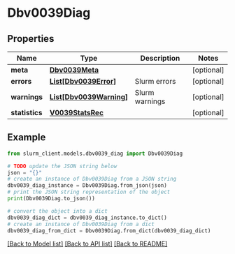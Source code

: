 # Dbv0039Diag


## Properties

Name | Type | Description | Notes
------------ | ------------- | ------------- | -------------
**meta** | [**Dbv0039Meta**](Dbv0039Meta.md) |  | [optional] 
**errors** | [**List[Dbv0039Error]**](Dbv0039Error.md) | Slurm errors | [optional] 
**warnings** | [**List[Dbv0039Warning]**](Dbv0039Warning.md) | Slurm warnings | [optional] 
**statistics** | [**V0039StatsRec**](V0039StatsRec.md) |  | [optional] 

## Example

```python
from slurm_client.models.dbv0039_diag import Dbv0039Diag

# TODO update the JSON string below
json = "{}"
# create an instance of Dbv0039Diag from a JSON string
dbv0039_diag_instance = Dbv0039Diag.from_json(json)
# print the JSON string representation of the object
print(Dbv0039Diag.to_json())

# convert the object into a dict
dbv0039_diag_dict = dbv0039_diag_instance.to_dict()
# create an instance of Dbv0039Diag from a dict
dbv0039_diag_from_dict = Dbv0039Diag.from_dict(dbv0039_diag_dict)
```
[[Back to Model list]](../README.md#documentation-for-models) [[Back to API list]](../README.md#documentation-for-api-endpoints) [[Back to README]](../README.md)


